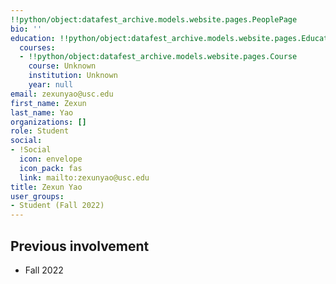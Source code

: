 ```yaml
---
!!python/object:datafest_archive.models.website.pages.PeoplePage
bio: ''
education: !!python/object:datafest_archive.models.website.pages.Education
  courses:
  - !!python/object:datafest_archive.models.website.pages.Course
    course: Unknown
    institution: Unknown
    year: null
email: zexunyao@usc.edu
first_name: Zexun
last_name: Yao
organizations: []
role: Student
social:
- !Social
  icon: envelope
  icon_pack: fas
  link: mailto:zexunyao@usc.edu
title: Zexun Yao
user_groups:
- Student (Fall 2022)
---
```



## Previous involvement

* Fall 2022

